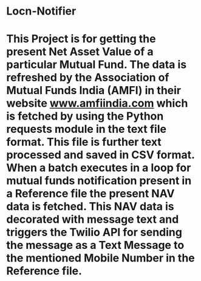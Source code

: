 # Locn-Notifier
# This Project is for getting the present Net Asset Value of a particular Mutual Fund. The data is refreshed by the Association of Mutual Funds India (AMFI) in their website www.amfiindia.com which is fetched by using the Python requests module in the text file format. This file is further text processed and saved in CSV format. When a batch executes in a loop for mutual funds notification present in a Reference file the present NAV data is fetched. This NAV data is decorated with message text and triggers the Twilio API for sending the message as a Text Message to the mentioned Mobile Number in the Reference file.
